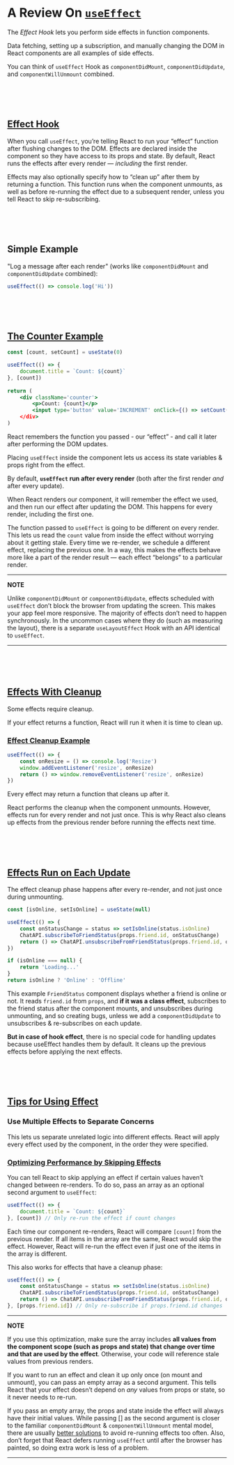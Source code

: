 # A Review On [`useEffect`](https://reactjs.org/docs/hooks-effect.html)

The *Effect Hook* lets you perform side effects in function components.

Data fetching, setting up a subscription, and manually changing the DOM in React components are all examples of side effects.

You can think of `useEffect` Hook as `componentDidMount`, `componentDidUpdate`, and `componentWillUnmount` combined.



<br />
<br />
<br />



## [Effect Hook](https://reactjs.org/docs/hooks-overview.html#effect-hook)

When you call `useEffect`, you’re telling React to run your “effect” function after flushing changes to the DOM. Effects are declared inside the component so they have access to its props and state. By default, React runs the effects after every render — *including* the first render.

Effects may also optionally specify how to “clean up” after them by returning a function. This function runs when the component unmounts, as well as before re-running the effect due to a subsequent render, unless you tell React to skip re-subscribing.



<br />
<br />
<br />



## Simple Example

"Log a message after each render" (works like `componentDidMount` and `componentDidUpdate` combined):

```jsx
useEffect(() => console.log('Hi'))
```



<br />
<br />
<br />



## [The Counter Example](https://reactjs.org/docs/hooks-effect.html#example-using-hooks)

```jsx
const [count, setCount] = useState(0)

useEffect(() => {
    document.title = `Count: ${count}`
}, [count])
    
return (
    <div className='counter'>
        <p>Count: {count}</p>
        <input type='button' value='INCREMENT' onClick={() => setCount(prev => prev + 1)}
    </div>
)
```

React remembers the function you passed - our “effect” - and call it later after performing the DOM updates.

Placing `useEffect` inside the component lets us access its state variables & props right from the effect.

By default, **`useEffect` run after every render** (both after the first render *and* after every update).

When React renders our component, it will remember the effect we used, and then run our effect after updating the DOM. This happens for every render, including the first one.

The function passed to `useEffect` is going to be different on every render. This lets us read the `count` value from inside the effect without worrying about it getting stale. Every time we re-render, we schedule a different effect, replacing the previous one. In a way, this makes the effects behave more like a part of the render result — each effect “belongs” to a particular render.

---
**NOTE**

Unlike `componentDidMount` or `componentDidUpdate`, effects scheduled with `useEffect` don’t block the browser from updating the screen. This makes your app feel more responsive. The majority of effects don’t need to happen synchronously. In the uncommon cases where they do (such as measuring the layout), there is a separate `useLayoutEffect` Hook with an API identical to `useEffect`.

---



<br />
<br />
<br />



## [Effects With Cleanup](https://reactjs.org/docs/hooks-effect.html#effects-with-cleanup)

Some effects require cleanup.

If your effect returns a function, React will run it when it is time to clean up.

### [Effect Cleanup Example](https://reactjs.org/docs/hooks-effect.html#example-using-hooks-1)

```jsx
useEffect(() => {
    const onResize = () => console.log('Resize')
    window.addEventListener('resize', onResize)
    return () => window.removeEventListener('resize', onResize)
})
```

Every effect may return a function that cleans up after it.

React performs the cleanup when the component unmounts. However, effects run for every render and not just once. This is why React also cleans up effects from the previous render before running the effects next time.



<br />
<br />
<br />



## [Effects Run on Each Update](https://reactjs.org/docs/hooks-effect.html#explanation-why-effects-run-on-each-update)

The effect cleanup phase happens after every re-render, and not just once during unmounting.

```jsx
const [isOnline, setIsOnline] = useState(null)

useEffect(() => {
    const onStatusChange = status => setIsOnline(status.isOnline)
    ChatAPI.subscribeToFriendStatus(props.friend.id, onStatusChange)
    return () => ChatAPI.unsubscribeFromFriendStatus(props.friend.id, onStatusChange)
})

if (isOnline === null) {
    return 'Loading...'
}
return isOnline ? 'Online' : 'Offline'
```

This example `FriendStatus` component displays whether a friend is online or not. It reads `friend.id` from `props`, and **if it was a class effect**, subscribes to the friend status after the component mounts, and unsubscribes during unmounting, and so creating bugs, unless we add a `componentDidUpdate` to unsubscribes & re-subscribes on each update.

**But in case of hook effect**, there is no special code for handling updates because useEffect handles them by default. It cleans up the previous effects before applying the next effects.



<br />
<br />
<br />



## [Tips for Using Effect](https://reactjs.org/docs/hooks-effect.html#tips-for-using-effects)

### Use Multiple Effects to Separate Concerns

This lets us separate unrelated logic into different effects.
React will apply every effect used by the component, in the order they were specified.

### [Optimizing Performance by Skipping Effects](https://reactjs.org/docs/hooks-effect.html#tip-optimizing-performance-by-skipping-effects)

You can tell React to skip applying an effect if certain values haven’t changed between re-renders. To do so, pass an array as an optional second argument to `useEffect`:

```jsx
useEffect(() => {
    document.title = `Count: ${count}`
}, [count]) // Only re-run the effect if count changes
```

Each time our component re-renders, React will compare `[count]` from the previous render. If all items in the array are the same, React would skip the effect. However, React will re-run the effect even if just one of the items in the array is different.

This also works for effects that have a cleanup phase:

```jsx
useEffect(() => {
    const onStatusChange = status => setIsOnline(status.isOnline)
    ChatAPI.subscribeToFriendStatus(props.friend.id, onStatusChange)
    return () => ChatAPI.unsubscribeFromFriendStatus(props.friend.id, onStatusChange)
}, [props.friend.id]) // Only re-subscribe if props.friend.id changes
```

---
**NOTE**

If you use this optimization, make sure the array includes **all values from the component scope (such as props and state) that change over time and that are used by the effect**. Otherwise, your code will reference stale values from previous renders.

If you want to run an effect and clean it up only once (on mount and unmount), you can pass an empty array as a second argument. This tells React that your effect doesn’t depend on *any* values from props or state, so it never needs to re-run.

If you pass an empty array, the props and state inside the effect will always have their initial values. While passing [] as the second argument is closer to the familiar `componentDidMount` & `componentWillUnmount` mental model, there are usually [better solutions](https://reactjs.org/docs/hooks-faq.html#is-it-safe-to-omit-functions-from-the-list-of-dependencies) to avoid re-running effects too often. Also, don’t forget that React defers running `useEffect` until after the browser has painted, so doing extra work is less of a problem.

---
